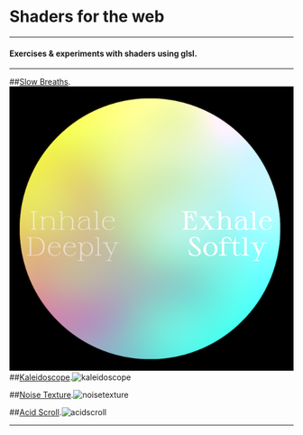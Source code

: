 # Shaders for the web

---

#### Exercises & experiments with shaders using glsl.

---

##[Slow Breaths](https://johnalexanderberg.github.io/shadersfortheweb/01-slowbreaths/index.html).
![](slowbreaths.png)
##[Kaleidoscope](https://johnalexanderberg.github.io/shadersfortheweb/02-kaleidoscope/index.html).<img width="665" alt="kaleidoscope" src="https://user-images.githubusercontent.com/72527002/147860893-cacc56de-8728-474e-8981-4fa63c130a9a.png">

##[Noise Texture](https://johnalexanderberg.github.io/shadersfortheweb/03-noise-texture/index.html).<img width="648" alt="noisetexture" src="https://user-images.githubusercontent.com/72527002/147860907-25d658da-491c-470f-b574-91cbe8fc35b5.png">

##[Acid Scroll](https://johnalexanderberg.github.io/shadersfortheweb/04-neon-nights/index.html).<img width="651" alt="acidscroll" src="https://user-images.githubusercontent.com/72527002/147860929-fbd4f73a-824a-4027-aee4-9d695f5285ee.png">

---
